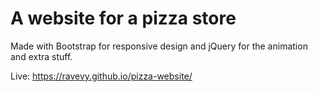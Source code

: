 # A website for a pizza store
Made with Bootstrap for responsive design and jQuery for the animation and extra stuff.

Live:
https://ravevy.github.io/pizza-website/

